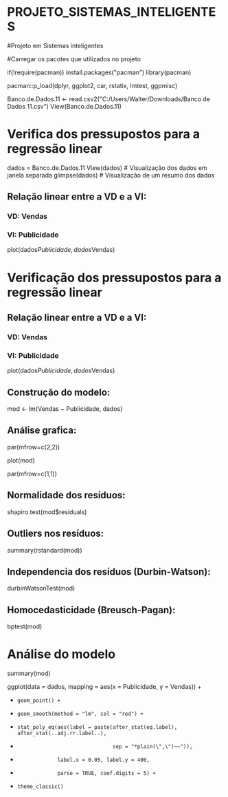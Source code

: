 # PROJETO_SISTEMAS_INTELIGENTES

#Projeto em Sistemas inteligentes

#Carregar os pacotes que utilizados no projeto
 
 if(!require(pacman)) install.packages("pacman")
 library(pacman)
 
 pacman::p_load(dplyr, ggplot2, car, rstatix, lmtest, ggpmisc)
 
 
 Banco.de.Dados.11 <- read.csv2("C:/Users/Walter/Downloads/Banco de Dados 11.csv")
   View(Banco.de.Dados.11)
 # Verifica dos pressupostos para a regressão linear
 
 dados =  Banco.de.Dados.11
 View(dados)                                 # Visualização dos dados em janela separada
 glimpse(dados)                              # Visualização de um resumo dos dados
                                                                                                                                                                                   
 ## Relação linear entre a VD e a VI:
 ### VD: Vendas
 ### VI: Publicidade
 
 plot(dados$Publicidade, dados$Vendas)
 
 # Verificação dos pressupostos para a regressão linear
 
 
 ## Relação linear entre a VD e a VI:
 ### VD: Vendas
 ### VI: Publicidade
 
 plot(dados$Publicidade, dados$Vendas)
 ## Construção do modelo:
 mod <- lm(Vendas ~ Publicidade, dados)
 ## Análise grafica:
 
 par(mfrow=c(2,2))
 
plot(mod)


par(mfrow=c(1,1))
 ## Normalidade dos resíduos:
 shapiro.test(mod$residuals)
 
 ## Outliers nos resíduos:
 summary(rstandard(mod))
 ## Independencia dos resíduos (Durbin-Watson):
 durbinWatsonTest(mod)
 ## Homocedasticidade (Breusch-Pagan):
 bptest(mod)
 
 # Análise do modelo
 summary(mod)

ggplot(data = dados, mapping = aes(x = Publicidade, y = Vendas)) +
+     geom_point() +
+     geom_smooth(method = "lm", col = "red") +
+     stat_poly_eq(aes(label = paste(after_stat(eq.label), after_stat(..adj.rr.label..),
+                                    sep = "*plain(\",\")~~")),
+                  label.x = 0.05, label.y = 400,
+                  parse = TRUE, coef.digits = 5) +
+     theme_classic()

